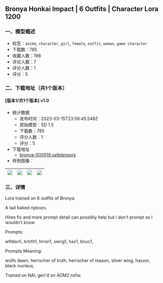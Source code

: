 ## Bronya Honkai Impact | 6 Outfits | Character Lora 1200
### 一、模型概述

- 标签：`anime`, `character`, `girl`, `female`, `outfit`, `woman`, `game character`
- 下载数：785
- 收藏人数：198
- 评论人数：7
- 评分人数：1
- 评分：5

### 二、下载地址（共1个版本）

#### [版本1/共1个版本] v1.0

- 统计数据
  - 发布时间：2023-03-15T23:59:45.548Z
  - 原始模型：SD 1.5
  - 下载数：785
  - 评分人数：1
  - 评分：5
- 下载地址
  - [bronya-000019.safetensors](https://civitai.com/api/download/models/23707)
- 样例图像：

| <img src="https://image.civitai.com/xG1nkqKTMzGDvpLrqFT7WA/bf0bdbb2-8e93-44e1-95dd-d2be923acd00/width=450/257116.jpeg" /> | <img src="https://image.civitai.com/xG1nkqKTMzGDvpLrqFT7WA/6d9df2de-81ad-4a74-460d-eb7df336c900/width=450/257121.jpeg" /> | <img src="https://image.civitai.com/xG1nkqKTMzGDvpLrqFT7WA/aef50617-a33c-4345-a9f4-4c7276b27500/width=450/257120.jpeg" /> | <img src="https://image.civitai.com/xG1nkqKTMzGDvpLrqFT7WA/755c4283-58c0-4cfc-6ec3-4114c2420500/width=450/257119.jpeg" /> |
| ---- | ---- | ---- | ---- |


### 三、详情
<p>Lora trained on 6 outfits of Bronya.</p><p>A tad baked ripbozo.</p><p>Hires fix and more prompt detail can possibly help but I don't prompt so I wouldn't know.</p><p>Prompts:</p><p>wlfdwn1, hrtrth1, hrrsn1, swng1, hax1, bnuc1,</p><p>Prompts Meaning:</p><p>wolfs dawn, herrscher of truth, herrscher of reason, silver wing, haxxor, black nucleus,</p><p>Trained on NAI, gen'd on AOM2 nsfw.</p>